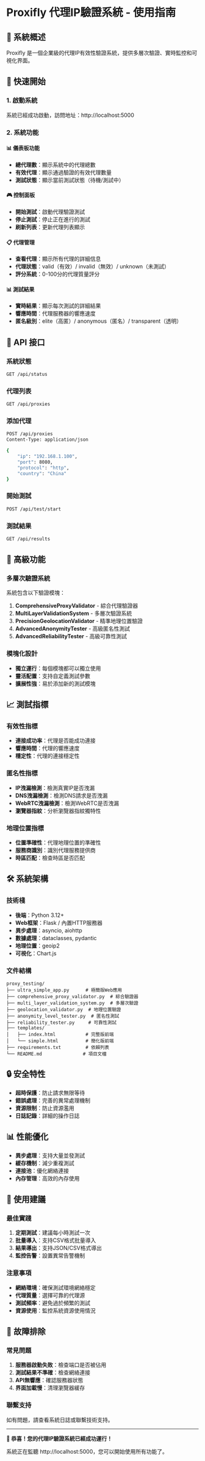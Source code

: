 # Proxifly 代理IP驗證系統 - 使用指南

## 🎯 系統概述

Proxifly 是一個企業級的代理IP有效性驗證系統，提供多層次驗證、實時監控和可視化界面。

## 🚀 快速開始

### 1. 啟動系統

系統已經成功啟動，訪問地址：http://localhost:5000

### 2. 系統功能

#### 📊 儀表板功能
- **總代理數**：顯示系統中的代理總數
- **有效代理**：顯示通過驗證的有效代理數量
- **測試狀態**：顯示當前測試狀態（待機/測試中）

#### 🎮 控制面板
- **開始測試**：啟動代理驗證測試
- **停止測試**：停止正在進行的測試
- **刷新列表**：更新代理列表顯示

#### 📋 代理管理
- **查看代理**：顯示所有代理的詳細信息
- **代理狀態**：valid（有效）/ invalid（無效）/ unknown（未測試）
- **評分系統**：0-100分的代理質量評分

#### 📊 測試結果
- **實時結果**：顯示每次測試的詳細結果
- **響應時間**：代理服務器的響應速度
- **匿名級別**：elite（高匿）/ anonymous（匿名）/ transparent（透明）

## 📡 API 接口

### 系統狀態
```bash
GET /api/status
```

### 代理列表
```bash
GET /api/proxies
```

### 添加代理
```bash
POST /api/proxies
Content-Type: application/json

{
    "ip": "192.168.1.100",
    "port": 8080,
    "protocol": "http",
    "country": "China"
}
```

### 開始測試
```bash
POST /api/test/start
```

### 測試結果
```bash
GET /api/results
```

## 🔧 高級功能

### 多層次驗證系統
系統包含以下驗證模塊：

1. **ComprehensiveProxyValidator** - 綜合代理驗證器
2. **MultiLayerValidationSystem** - 多層次驗證系統
3. **PrecisionGeolocationValidator** - 精準地理位置驗證
4. **AdvancedAnonymityTester** - 高級匿名性測試
5. **AdvancedReliabilityTester** - 高級可靠性測試

### 模塊化設計
- **獨立運行**：每個模塊都可以獨立使用
- **靈活配置**：支持自定義測試參數
- **擴展性強**：易於添加新的測試模塊

## 📈 測試指標

### 有效性指標
- **連接成功率**：代理是否能成功連接
- **響應時間**：代理的響應速度
- **穩定性**：代理的連接穩定性

### 匿名性指標
- **IP洩漏檢測**：檢測真實IP是否洩漏
- **DNS洩漏檢測**：檢測DNS請求是否洩漏
- **WebRTC洩漏檢測**：檢測WebRTC是否洩漏
- **瀏覽器指紋**：分析瀏覽器指紋獨特性

### 地理位置指標
- **位置準確性**：代理地理位置的準確性
- **服務商識別**：識別代理服務提供商
- **時區匹配**：檢查時區是否匹配

## 🛠️ 系統架構

### 技術棧
- **後端**：Python 3.12+
- **Web框架**：Flask / 內置HTTP服務器
- **異步處理**：asyncio, aiohttp
- **數據處理**：dataclasses, pydantic
- **地理位置**：geoip2
- **可視化**：Chart.js

### 文件結構
```
proxy_testing/
├── ultra_simple_app.py      # 極簡版Web應用
├── comprehensive_proxy_validator.py  # 綜合驗證器
├── multi_layer_validation_system.py  # 多層次驗證
├── geolocation_validator.py  # 地理位置驗證
├── anonymity_level_tester.py  # 匿名性測試
├── reliability_tester.py     # 可靠性測試
├── templates/
│   ├── index.html           # 完整版前端
│   └── simple.html          # 簡化版前端
├── requirements.txt         # 依賴列表
└── README.md               # 項目文檔
```

## 🔒 安全特性

- **超時保護**：防止請求無限等待
- **錯誤處理**：完善的異常處理機制
- **資源限制**：防止資源濫用
- **日誌記錄**：詳細的操作日誌

## 📊 性能優化

- **異步處理**：支持大量並發測試
- **緩存機制**：減少重複測試
- **連接池**：優化網絡連接
- **內存管理**：高效的內存使用

## 🎯 使用建議

### 最佳實踐
1. **定期測試**：建議每小時測試一次
2. **批量導入**：支持CSV格式批量導入
3. **結果導出**：支持JSON/CSV格式導出
4. **監控告警**：設置異常告警機制

### 注意事項
- **網絡環境**：確保測試環境網絡穩定
- **代理質量**：選擇可靠的代理源
- **測試頻率**：避免過於頻繁的測試
- **資源使用**：監控系統資源使用情況

## 🔧 故障排除

### 常見問題
1. **服務器啟動失敗**：檢查端口是否被佔用
2. **測試結果不準確**：檢查網絡連接
3. **API無響應**：確認服務器狀態
4. **界面加載慢**：清理瀏覽器緩存

### 聯繫支持
如有問題，請查看系統日誌或聯繫技術支持。

---

**🎉 恭喜！您的代理IP驗證系統已經成功運行！**

系統正在監聽 http://localhost:5000，您可以開始使用所有功能了。